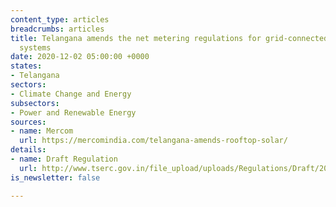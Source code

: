 ```yaml
---
content_type: articles
breadcrumbs: articles
title: Telangana amends the net metering regulations for grid-connected rooftop solar
  systems
date: 2020-12-02 05:00:00 +0000
states:
- Telangana
sectors:
- Climate Change and Energy
subsectors:
- Power and Renewable Energy
sources:
- name: Mercom
  url: https://mercomindia.com/telangana-amends-rooftop-solar/
details:
- name: Draft Regulation
  url: http://www.tserc.gov.in/file_upload/uploads/Regulations/Draft/2020/Draft%20Reg%20on%20Net%20Metering.pdf
is_newsletter: false

---
```

